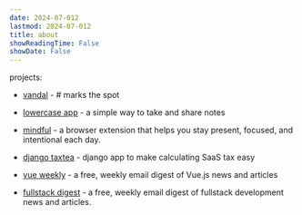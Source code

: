 ```yaml
---
date: 2024-07-012
lastmod: 2024-07-012
title: about
showReadingTime: False
showDate: False
---
```


projects:

- [vandal](https://www.vandal.app) - # marks the spot

- [lowercase app](https://www.lowercase.app/) - a simple way to take and share notes

- [mindful](https://www.bemindful.dev/) - a browser extension that helps you stay present, focused, and intentional each day.

- [django taxtea](https://github.com/lowercase-app/django-taxtea) - django app to make calculating SaaS tax easy

- [vue weekly](https://www.vueweekly.dev/) - a free, weekly email digest of Vue.js news and articles

- [fullstack digest](https://www.fullstackdigest.com/) - a free, weekly email digest of fullstack development news and articles.
